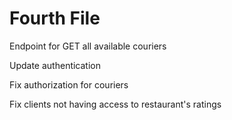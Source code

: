 # Fourth File

Endpoint for GET all available couriers

Update authentication

Fix authorization for couriers

Fix clients not having access to restaurant's ratings